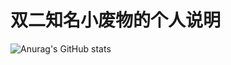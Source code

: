 # 双二知名小废物的个人说明
![Anurag's GitHub stats](https://github-readme-stats.vercel.app/api?username=PigeonMuyz&count_private=true&include_all_commits=true)

